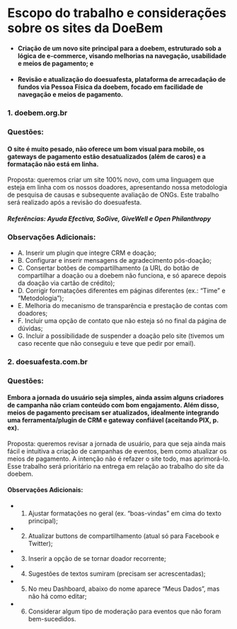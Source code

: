 # Escopo do trabalho e considerações sobre os sites da DoeBem

- #### Criação de um novo site principal para a doebem, estruturado sob a lógica de e-commerce, visando melhorias na navegação, usabilidade e meios de pagamento; e

- #### Revisão e atualização do doesuafesta, plataforma de arrecadação de fundos via Pessoa Física da doebem, focado em facilidade de navegação e meios de pagamento.

### 1. doebem.org.br
### Questões:
#### O site é muito pesado, não oferece um bom visual para mobile, os gateways de pagamento estão desatualizados (além de caros) e a formatação não está em linha.
Proposta: queremos criar um site 100% novo, com uma linguagem que esteja em linha com os nossos doadores, apresentando nossa metodologia de pesquisa de causas e subsequente avaliação de ONGs. Este trabalho será realizado após a revisão do doesuafesta.

##### Referências: Ayuda Efectiva, SoGive, GiveWell e Open Philanthropy


### Observações Adicionais:
- A. Inserir um plugin que integre CRM e doação;
- B. Configurar e inserir mensagens de agradecimento pós-doação;
- C. Consertar botões de compartilhamento (a URL do botão de compartilhar a doação ou a doebem não funciona, e só aparece depois da doação via cartão de crédito);
- D. Corrigir formatações diferentes em páginas diferentes (ex.: “Time” e “Metodologia”);
- E. Melhoria do mecanismo de transparência e prestação de contas com doadores;
- F. Incluir uma opção de contato que não esteja só no final da página de dúvidas;
- G. Incluir a possibilidade de suspender a doação pelo site (tivemos um caso recente que não conseguiu e teve que pedir por email).

### 2. doesuafesta.com.br

### Questões:
#### Embora a jornada do usuário seja simples, ainda assim alguns criadores de campanha não criam conteúdo com bom engajamento. Além disso, meios de pagamento precisam ser atualizados, idealmente integrando uma ferramenta/plugin de CRM e gateway confiável (aceitando PIX, p. ex).

Proposta: queremos revisar a jornada de usuário, para que seja ainda mais fácil e intuitiva a criação de campanhas de eventos, bem como atualizar os meios de pagamento. A intenção não é refazer o site todo, mas aprimorá-lo. Esse trabalho será prioritário na entrega em relação ao trabalho do site da doebem.

#### Observações Adicionais:
- 1. Ajustar formatações no geral (ex. “boas-vindas” em cima do texto principal);
- 2. Atualizar buttons de compartilhamento (atual só para Facebook e Twitter);
- 3. Inserir a opção de se tornar doador recorrente;
- 4. Sugestões de textos sumiram (precisam ser acrescentadas);
- 5. No meu Dashboard, abaixo do nome aparece “Meus Dados”, mas não há como editar;
- 6. Considerar algum tipo de moderação para eventos que não foram bem-sucedidos.
